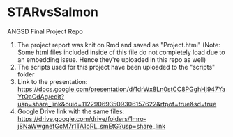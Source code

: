 # STARvsSalmon
ANGSD Final Project Repo
1. The project report was knit on Rmd and saved as "Project.html"
  (Note: Some html files included inside of this file do not completely load due to an embedding issue. Hence they're uploaded in this repo as well)
2. The scripts used for this project have been uploaded to the "scripts" folder
3. Link to the presentation: https://docs.google.com/presentation/d/1drWx8Ln0stCC8PGghHj947YaYtQaCdAg/edit?usp=share_link&ouid=112290693509306157622&rtpof=true&sd=true
4. Google Drive link with the same files: https://drive.google.com/drive/folders/1mro-j8NaWwgnefGcM7r1TA1oRL_smEtG?usp=share_link

